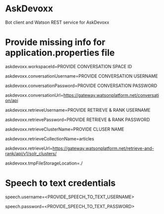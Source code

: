 # AskDevoxx
Bot client and Watson REST service for AskDevoxx

# Provide missing info for application.properties file 


askdevoxx.workspaceId=PROVIDE CONVERSATION SPACE ID

askdevoxx.conversationUsername=PROVIDE CONVERSATION USERNAME

askdevoxx.conversationPassword=PROVIDE CONVERSATION PASSWORD

askdevoxx.conversationUrl=https://gateway.watsonplatform.net/conversation/api

askdevoxx.retrieveUsername=PROVIDE RETRIEVE & RANK USERNAME

askdevoxx.retrievePassword=PROVIDE RETRIEVE & RANK PASSWORD

askdevoxx.retrieveClusterName=PROVIDE CLUSER NAME

askdevoxx.retrieveCollectionName=articles

askdevoxx.retrieveUrl=https://gateway.watsonplatform.net/retrieve-and-rank/api/v1/solr_clusters/

askdevoxx.tmpFileStorageLocation=./

# Speech to text credentials

speech.username=<PROVIDE_SPEECH_TO_TEXT_USERNAME>

speech.password=<PROVIDE_SPEECH_TO_TEXT_PASSWORD>
